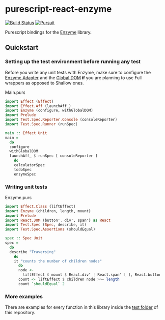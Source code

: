 # purescript-react-enzyme

[![Build Status](https://travis-ci.com/alvart/purescript-react-enzyme.svg?branch=main)](https://travis-ci.com/alvart/purescript-react-enzyme)
[![Pursuit](https://pursuit.purescript.org/packages/purescript-react-enzyme/badge)](https://pursuit.purescript.org/packages/purescript-react-enzyme)

Purescript bindings for the [Enzyme](https://enzymejs.github.io/enzyme) library.

## Quickstart

### Setting up the test environment before running any test

Before you write any unit tests with Enzyme, make sure to configure the [Enzyme Adapter](https://www.npmjs.com/package/enzyme-adapter-react-16) and the [Global DOM](https://www.npmjs.com/package/global-jsdom) **if** you are planning to use Full wrappers as opposed to Shallow ones.

Main.purs
```purescript
import Effect (Effect)
import Effect.Aff (launchAff_)
import Enzyme (configure, withGlobalDOM)
import Prelude
import Test.Spec.Reporter.Console (consoleReporter)
import Test.Spec.Runner (runSpec)

main :: Effect Unit
main =
  do
  configure
  withGlobalDOM
  launchAff_ $ runSpec [ consoleReporter ]
    do
    calculatorSpec
    todoSpec
    enzymeSpec
```

### Writing unit tests

Enzyme.purs
```purescript
import Effect.Class (liftEffect)
import Enzyme (children, length, mount)
import Prelude
import React.DOM (button', div', span') as React
import Test.Spec (Spec, describe, it)
import Test.Spec.Assertions (shouldEqual)

spec :: Spec Unit
spec =
  do
  describe "Traversing"
    do
    it "counts the number of children nodes"
      do
      node <-
        liftEffect $ mount $ React.div' [ React.span' [ ], React.button' [ ] ]
      count <- liftEffect $ children node >>= length
      count `shouldEqual` 2
```

### More examples

There are examples for every function in this library inside the [test folder](test) of this repository.
